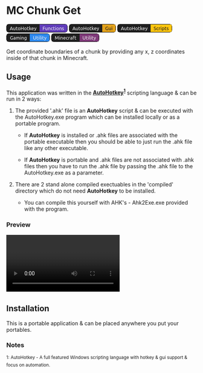# MC Chunk Get

![Badge 1](images/mc_chunk_badges_af.png) ![Badge 2](images/mc_chunk_badges_ag.png) ![Badge 3](images/mc_chunk_badges_as.png) ![Badge 4](images/mc_chunk_badges_gu.png) ![Badge 5](images/mc_chunk_badges_mu.png)

Get coordinate boundaries of a chunk by providing any x, z coordinates inside of that chunk in Minecraft.

## Usage

This application was written in the **[AutoHotkey](https://www.autohotkey.com/)<sup>[1](#note1)</sup>** scripting language &amp; can be run in 2 ways:

1. The provided '.ahk' file is an **AutoHotkey** script &amp; can be executed with the AutoHotkey.exe program which can be installed locally or as a portable program.

    - If **AutoHotkey** is installed or .ahk files are associated with the portable executable then you should be able to just run the .ahk file like any other executable.

    - If **AutoHotkey** is portable and .ahk files are not associated with .ahk files then you have to run the .ahk file by passing the .ahk file to the AutoHotkey.exe as a parameter.

1. There are 2 stand alone compiled exectuables in the 'compiled' directory which do not need **AutoHotkey** to be installed.

    - You can compile this yourself with AHK's - Ahk2Exe.exe provided with the program.

### Preview

<video>
<source src="videos/MC_Chunk_Get_V1_Preview.mp4" type="video/mp4">
</video>

## Installation

This is a portable application &amp; can be placed anywhere you put your portables.

### Notes

<a name="note1">
<sup>1: AutoHotkey - A full featured Windows scripting language with hotkey &amp; gui support &amp; focus on automation.</sup>
</a>
